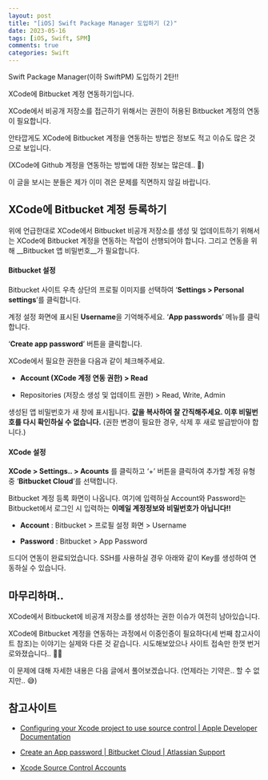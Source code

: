 ```yaml
---
layout: post
title: "[iOS] Swift Package Manager 도입하기 (2)"
date: 2023-05-16
tags: [iOS, Swift, SPM]
comments: true
categories: Swift
---
```


Swift Package Manager(이하 SwiftPM) 도입하기 2탄!! 


XCode에 Bitbucket 계정 연동하기입니다.
 
XCode에서 비공개 저장소를 접근하기 위해서는 권한이 허용된 Bitbucket 계정의 연동이 필요합니다.

안타깝게도 XCode에 Bitbucket 계정을 연동하는 방법은 정보도 적고 이슈도 많은 것으로 보입니다.

(XCode에 Github 계정을 연동하는 방법에 대한 정보는 많은데.. 🥲)

이 글을 보시는 분들은 제가 이미 겪은 문제를 직면하지 않길 바랍니다.

## XCode에 Bitbucket 계정 등록하기
 
위에 언급한대로 XCode에서 Bitbucket 비공개 저장소를 생성 및 업데이트하기 위해서는 XCode에 Bitbucket 계정을 연동하는 작업이 선행되어야 합니다. 그리고 연동을 위해 __Bitbucket 앱 비밀번호__가 필요합니다.

#### Bitbucket 설정
Bitbucket 사이트 우측 상단의 프로필 이미지를 선택하여 ‘**Settings > Personal settings**’를 클릭합니다.

계정 설정 화면에 표시된 **Username**을 기억해주세요. 
‘**App passwords**’ 메뉴를 클릭합니다.
 
‘**Create app password**’ 버튼을 클릭합니다.


XCode에서 필요한 권한을 다음과 같이 체크해주세요. 

- **Account (XCode 계정 연동 권한) > Read** 

- Repositories (저장소 생성 및 업데이트 권한) > Read, Write, Admin 


 
생성된 앱 비밀번호가 새 창에 표시됩니다. 
**값을 복사하여 잘 간직해주세요. 이후 비밀번호를 다시 확인하실 수 없습니다.** 
(권한 변경이 필요한 경우, 삭제 후 새로 발급받아야 합니다.)


#### XCode 설정
**XCode > Settings.. > Acounts** 를 클릭하고 ‘+’ 버튼을 클릭하여 추가할 계정 유형 중 ‘**Bitbucket Cloud**’를 선택합니다.


Bitbucket 계정 등록 화면이 나옵니다.
여기에 입력하실 Account와 Password는 Bitbucket에서 로그인 시 입력하는 __이메일 계정정보와 비밀번호가 아닙니다!!__

- **Account** : Bitbucket > 프로필 설정 화면 > Username 

- **Password** : Bitbucket > App Password 


드디어 연동이 완료되었습니다. 
SSH를 사용하실 경우 아래와 같이 Key를 생성하여 연동하실 수 있습니다.


## 마무리하며..
XCode에서 Bitbucket에 비공개 저장소를 생성하는 권한 이슈가 여전히 남아있습니다. 

XCode에 Bitbucket 계정을 연동하는 과정에서 이중인증이 필요하다(세 번째 참고사이트 참조)는 이야기는 실제와 다른 것 같습니다. 시도해보았으나 사이트 접속만 한껏 번거로와졌습니다.. 😵‍💫

이 문제에 대해 자세한 내용은 다음 글에서 풀어보겠습니다. (언제라는 기약은.. 할 수 없지만.. 😅)

 

## 참고사이트
- [Configuring your Xcode project to use source control | Apple Developer Documentation](https://developer.apple.com/documentation/xcode/configuring-your-xcode-project-to-use-source-control) 

- [Create an App password | Bitbucket Cloud | Atlassian Support](https://support.atlassian.com/bitbucket-cloud/docs/create-an-app-password/)

- [Xcode Source Control Accounts](https://useyourloaf.com/blog/xcode-source-control-accounts/) 
